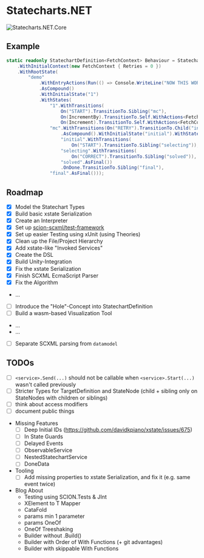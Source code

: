 ﻿# Statecharts.NET

![Statecharts.NET.Core](https://github.com/innerspacetrainings/Statecharts.NET/workflows/Statecharts.NET.Core/badge.svg)

## Example
```csharp
static readonly StatechartDefinition<FetchContext> Behaviour = Statechart
    .WithInitialContext(new FetchContext { Retries = 0 })
    .WithRootState(
        "demo"
            .WithEntryActions(Run(() => Console.WriteLine("NOW THIS WORKS AS WELL 🎉")))
            .AsCompound()
            .WithInitialState("1")
            .WithStates(
                "1".WithTransitions(
                    On("START").TransitionTo.Sibling("mc"),
                    On(IncrementBy).TransitionTo.Self.WithActions<FetchContext>(Assign<FetchContext, int>((context, amount) => context.Retries += amount)),
                    On(Increment).TransitionTo.Self.WithActions<FetchContext>(Assign<FetchContext>(context => context.Retries++))),
                "mc".WithTransitions(On("RETRY").TransitionTo.Child("initial"))
                    .AsCompound().WithInitialState("initial").WithStates(
                    "initial".WithTransitions(
                        On("START").TransitionTo.Sibling("selecting")),
                    "selecting".WithTransitions(
                        On("CORRECT").TransitionTo.Sibling("solved")),
                    "solved".AsFinal())
                    .OnDone.TransitionTo.Sibling("final"),
                "final".AsFinal()));
```

## Roadmap
- [x] Model the Statechart Types
- [x] Build basic xstate Serialization
- [x] Create an Interpreter
- [x] Set up [scion-scxml/test-framework](https://gitlab.com/scion-scxml/test-framework)
- [x] Set up easier Testing using xUnit (using Theories)
- [x] Clean up the File/Project Hierarchy
- [x] Add xstate-like "Invoked Services"
- [x] Create the DSL
- [x] Build Unity-Integration
- [x] Fix the xstate Serialization
- [x] Finish SCXML EcmaScript Parser
- [x] Fix the Algorithm
- ...
- [ ] Introduce the "Hole"-Concept into StatechartDefinition
- [ ] Build a wasm-based Visualization Tool
- ...
- ...
- [ ] Separate SCXML parsing from `datamodel`

## TODOs

- [ ] `<service>.Send(...)` should not be callable when `<service>.Start(...)` wasn't called previously
- [ ] Stricter Types for TargetDefinition and StateNode (child + sibling only on StateNodes with children or siblings)
- [ ] think about access modifiers
- [ ] document public things
- Missing Features
	- [ ] Deep Initial IDs (https://github.com/davidkpiano/xstate/issues/675)
	- [ ] In State Guards
	- [ ] Delayed Events
	- [ ] ObservableService
	- [ ] NestedStatechartService
	- [ ] DoneData
- Tooling
	- [ ] Add missing properties to xstate Serialization, and fix it (e.g. same event twice)

- Blog About
	- Testing using SCION.Tests & JInt
	- XElement to T Mapper
	- CataFold
	- params min 1 parameter
	- params OneOf
	- OneOf Treeshaking
	- Builder without .Build()
	- Builder with Order of With Functions (+ git advantages)
	- Builder with skippable With Functions